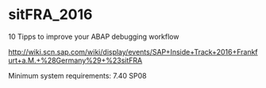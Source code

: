 # sitFRA_2016

10 Tipps to improve your ABAP debugging workflow

http://wiki.scn.sap.com/wiki/display/events/SAP+Inside+Track+2016+Frankfurt+a.M.+%28Germany%29+%23sitFRA

Minimum system requirements: 7.40 SP08

